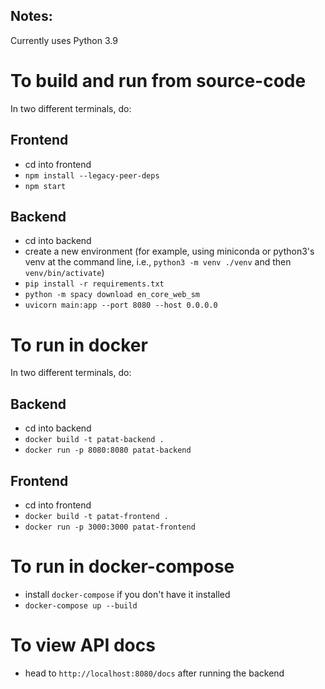 ## Notes:

Currently uses Python 3.9

# To build and run from source-code

In two different terminals, do:

## Frontend

- cd into frontend
- `npm install --legacy-peer-deps`
- `npm start`

## Backend

- cd into backend
- create a new environment (for example, using miniconda or python3's venv at the command line, i.e., `python3 -m venv ./venv` and then `venv/bin/activate`)
- `pip install -r requirements.txt`
- `python -m spacy download en_core_web_sm`
- `uvicorn main:app --port 8080 --host 0.0.0.0`

# To run in docker

In two different terminals, do:

## Backend

- cd into backend
- `docker build -t patat-backend .`
- `docker run -p 8080:8080 patat-backend`

## Frontend

- cd into frontend
- `docker build -t patat-frontend .`
- `docker run -p 3000:3000 patat-frontend`

# To run in docker-compose

- install `docker-compose` if you don't have it installed
- `docker-compose up --build`

# To view API docs

- head to `http://localhost:8080/docs` after running the backend

